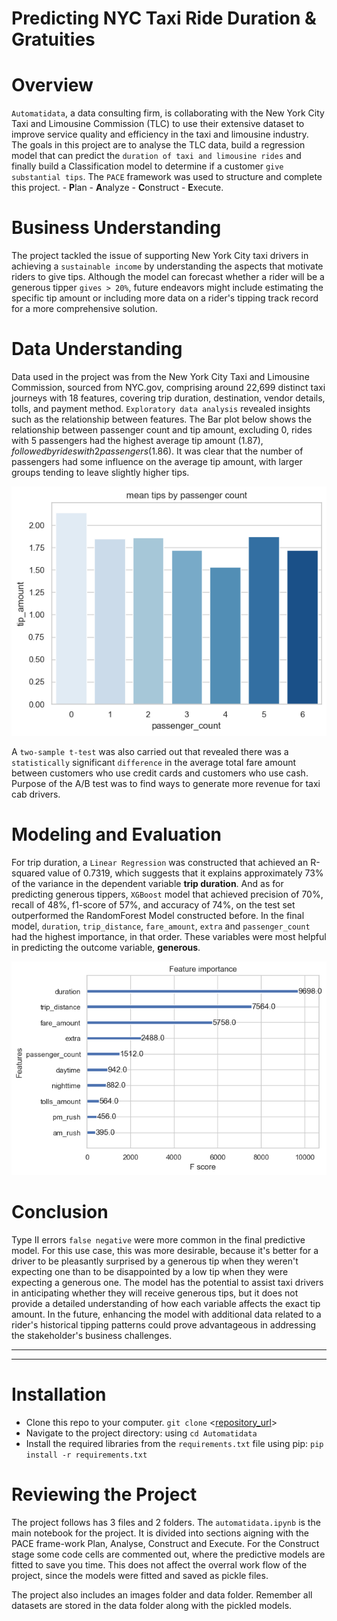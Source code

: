 # **Predicting NYC Taxi Ride Duration & Gratuities**
# Overview
`Automatidata`, a data consulting firm, is collaborating with the New York City Taxi and Limousine Commission (TLC) to use their extensive dataset to improve service quality and efficiency in the taxi and limousine industry. The goals in this project are to analyse the TLC data, build a regression model that can predict the `duration of taxi and limousine rides` and finally build a Classification model to determine if a customer `give substantial tips`. The `PACE` framework was used to structure and complete this project. - **P**lan - **A**nalyze - **C**onstruct - **E**xecute.

# Business Understanding
The project tackled the issue of supporting New York City taxi drivers in achieving a `sustainable income` by understanding the aspects that motivate riders to give tips. Although the model can forecast whether a rider will be a generous tipper `gives > 20%`, future endeavors might include estimating the specific tip amount or including more data on a rider's tipping track record for a more comprehensive solution.

# Data Understanding
Data used in the project was from the New York City Taxi and Limousine Commission, sourced from NYC.gov, comprising around 22,699 distinct taxi journeys with 18 features, covering trip duration, destination, vendor details, tolls, and payment method. `Exploratory data analysis` revealed insights such as the relationship between features. The Bar plot below shows the relationship between passenger count and tip amount, excluding 0, rides with 5 passengers had the highest average tip amount ($1.87), followed by rides with 2 passengers ($1.86). It was clear that the number of passengers had some influence on the average tip amount, with larger groups tending to leave slightly higher tips.


![Bar plot of passenger count v tip amount](images/passengerCount_tipAmount.png)

A `two-sample t-test` was also carried out that revealed there was a `statistically` significant `difference` in the average total fare amount between customers who use credit cards and customers who use cash. Purpose of the A/B test was to find ways to generate more revenue for taxi cab drivers. 

# Modeling and Evaluation
For trip duration, a `Linear Regression` was constructed that achieved an R-squared value of 0.7319, which suggests that it explains approximately 73% of the variance in the dependent variable **trip duration**. And as for predicting generous tippers, `XGBoost` model that achieved precision of 70%, recall of 48%, f1-score of 57%, and accuracy of 74%, on the test set outperformed the RandomForest Model constructed before. In the final model, `duration`, `trip_distance`, `fare_amount`, `extra` and `passenger_count` had the highest importance, in that order. These variables were most helpful in predicting the outcome variable, **generous**.


![Feature importance](images/importance_plot.png)

# Conclusion
Type II errors `false negative` were more common in the final predictive model. For this use case, this was more desirable, because it's better for a driver to be pleasantly surprised by a generous tip when they weren't expecting one than to be disappointed by a low tip when they were expecting a generous one. The model has the potential to assist taxi drivers in anticipating whether they will receive generous tips, but it does not provide a detailed understanding of how each variable affects the exact tip amount. In the future, enhancing the model with additional data related to a rider's historical tipping patterns could prove advantageous in addressing the stakeholder's business challenges.

----
----

# Installation
- Clone this repo to your computer. `git clone` <[repository_url](https://github.com/farahdahir/Automatidata)>
- Navigate to the project directory: using `cd Automatidata`
- Install the required libraries from the `requirements.txt` file using pip: `pip install -r requirements.txt`

# Reviewing the Project
The project follows has 3 files and 2 folders. The `automatidata.ipynb` is the main notebook for the project. It is divided into sections aigning with the PACE frame-work Plan, Analyse, Construct and Execute. For the Construct stage some code cells are commented out, where the predictive models are fitted to save you time. This does not affect the overral work flow of the project, since the models were fitted and saved as pickle files.

The project also includes an images folder and data folder. Remember all datasets are stored in the data folder along with the pickled models.
